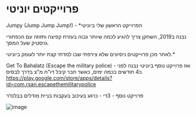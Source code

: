 # פרוייקטים יוניטי

<p dir='rtl' align='right'>

Jumpy (Jump Jump Jump!) - *הפרוייקט הראשון שלי ביוניטי

נבנה ב2019, השחקן צריך להגיע לכמה שיותר גבוה בעזרת קפיצה ותזוזה עם הכפתורי גויסטיק שעל המסך.
  
לאחר מכן פרוייקטים ניסיונים שלא צירפתי שבו למדתי קצת יותר לעומק ביוניטי.*

Get To Bahalatz (Escape the military police) - ואז פרוייקט נוסף ביוניטי
נבנה לפני כ4 חודשים בכמה ימים, כאשר חבר קיבל דו"ח מ"צ בדרך לבסיס.
https://play.google.com/store/apps/details?id=com.rsan.escapethemilitarypolice


פרוייקט נוסף - 3די - כרגע בעיכוב בעקבות בניית מודלים בבלנדר

![image](https://i.ibb.co/QFt32rJ/ss-01.png)
</p>
